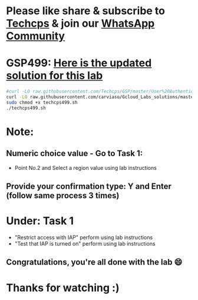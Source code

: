 
# Please like share & subscribe to [Techcps](https://www.youtube.com/@techcps) & join our [WhatsApp Community](https://whatsapp.com/channel/0029Va9nne147XeIFkXYv71A)

# GSP499: [Here is the updated solution for this lab](https://youtu.be/BMKPS7EeD0A)

```bash
#curl -LO raw.githubusercontent.com/Techcps/GSP/master/User%20Authentication%3A%20Identity-Aware%20Proxy/techcps499.sh
curl -LO raw.githubusercontent.com/carviaso/Gcloud_Labs_solutions/master/CH02/User Authentication%3A Identity-Aware Proxy/techcps499.sh
sudo chmod +x techcps499.sh
./techcps499.sh
```
# Note:
## Numeric choice value - Go to Task 1:
* Point No.2 and Select a region value using lab instructions

## Provide your confirmation type: Y and Enter (follow same process 3 times)

# Under: Task 1
*  "Restrict access with IAP" perform using lab instructions
*  "Test that IAP is turned on" perform using lab instructions

## Congratulations, you're all done with the lab 😄

# Thanks for watching :)
